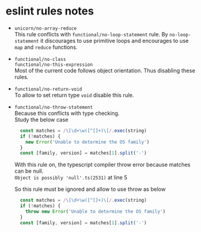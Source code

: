 # eslint rules notes

- `unicorn/no-array-reduce`  
  This rule conflicts with `functional/no-loop-statement` rule. By `no-loop-statement` it discourages to use primitive loops and encourages to use `map` and `reduce` functions.

- 
  `functional/no-class`  
  `functional/no-this-expression`  
  Most of the current code follows object orientation. Thus disabling these rules.

- `functional/no-return-void`  
  To allow to set return type `void` disable this rule.

- `functional/no-throw-statement`  
  Because this conflicts with type checking.  
  Study the below case

  ```typescript
    const matches = /\[\d+\w([^[]+)\[/.exec(string)
    if (!matches) {
      new Error('Unable to determine the OS family')
    }
    const [family, version] = matches[1].split('-')
  ```

  With this rule on, the typescript compiler throw error because matches can be null.  
  `Object is possibly 'null'.ts(2531)` at line 5

  So this rule must be ignored and allow to use throw as below

  ```typescript
    const matches = /\[\d+\w([^[]+)\[/.exec(string)
    if (!matches) {
      throw new Error('Unable to determine the OS family')
    }
    const [family, version] = matches[1].split('-')
  ```
